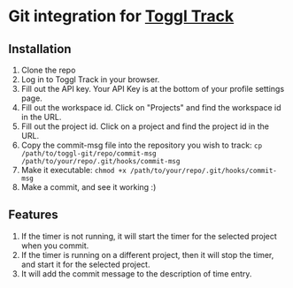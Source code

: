 # Git integration for [Toggl Track](https://toggl.com/track/)

## Installation

1. Clone the repo
2. Log in to Toggl Track in your browser.
3. Fill out the API key. Your API Key is at the bottom of your profile settings page.
4. Fill out the workspace id. Click on "Projects" and find the workspace id in the URL.
5. Fill out the project id. Click on a project and find the project id in the URL.
6. Copy the commit-msg file into the repository you wish to track: `cp /path/to/toggl-git/repo/commit-msg /path/to/your/repo/.git/hooks/commit-msg`
7. Make it executable:  `chmod +x /path/to/your/repo/.git/hooks/commit-msg`
8. Make a commit, and see it working :)

## Features
1. If the timer is not running, it will start the timer for the selected project when you commit.
2. If the timer is running on a different project, then it will stop the timer, and start it for the selected project.
3. It will add the commit message to the description of time entry.
